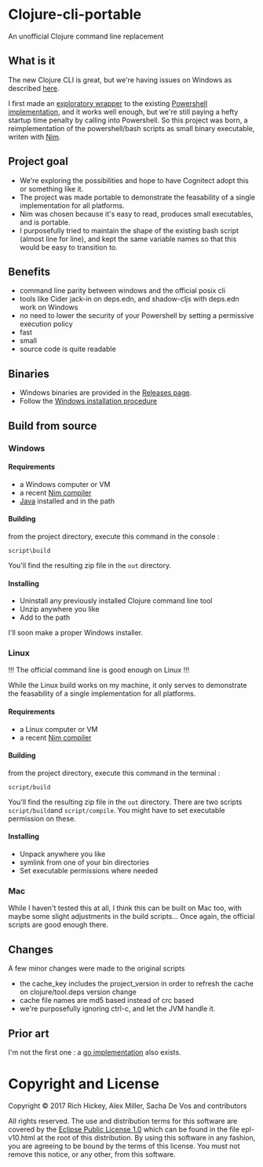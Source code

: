 # Clojure-cli-portable
An unofficial Clojure command line replacement
## What is it
The new Clojure CLI is great, but we're having issues on Windows as described [here](https://github.com/cark/clojure-windows-cli-issues).

I first made an [exploratory wrapper](https://github.com/cark/clojure-win-cli-wrap) to the existing [Powershell implementation](https://github.com/clojure/tools.deps.alpha/wiki/clj-on-Windows), and it works well enough, but we're still paying a hefty startup time penalty by calling into Powershell. So this project was born, a reimplementation of the powershell/bash scripts as small binary executable, writen with [Nim](https://nim-lang.org/).
## Project goal
- We're exploring the possibilities and hope to have Cognitect adopt this or something like it. 
- The project was made portable to demonstrate the feasability of a single implementation for all platforms.
- Nim was chosen because it's easy to read, produces small executables, and is portable. 
- I purposefully tried to maintain the shape of the existing bash script (almost line for line), and kept the same variable names so that this would be easy to transition to.
## Benefits
- command line parity between windows and the official posix cli
- tools like Cider jack-in on deps.edn, and shadow-cljs with deps.edn work on Windows
- no need to lower the security of your Powershell by setting a permissive execution policy
- fast
- small
- source code is quite readable
## Binaries 
- Windows binaries are provided in the [Releases page](https://github.com/cark/clojure-cli-portable/releases).
- Follow the [Windows installation procedure](https://github.com/cark/clojure-cli-portable#installing)
## Build from source
### Windows
#### Requirements
- a Windows computer or VM
- a recent [Nim compiler](https://nim-lang.org/install_windows.html)
- [Java](https://jdk.java.net) installed and in the path
#### Building
from the project directory, execute this command in the console :
```
script\build
```
You'll find the resulting zip file in the `out` directory.
#### Installing
- Uninstall any previously installed Clojure command line tool
- Unzip anywhere you like
- Add to the path

I'll soon make a proper Windows installer.
### Linux
!!! The official command line is good enough on Linux !!!

While the Linux build works on my machine, it only serves to demonstrate the feasability of a single implementation for all platforms.
#### Requirements
- a Linux computer or VM
- a recent [Nim compiler](https://nim-lang.org/install_unix.html)
#### Building
from the project directory, execute this command in the terminal :
```
script/build
```
You'll find the resulting zip file in the `out` directory.
There are two scripts `script/build`and `script/compile`. You might have to set executable permission on these.
#### Installing 
- Unpack anywhere you like
- symlink from one of your bin directories
- Set executable permissions where needed
### Mac
While I haven't tested this at all, I think this can be built on Mac too, with maybe some slight adjustments in
the build scripts... Once again, the official scripts are good enough there.
## Changes
A few minor changes were made to the original scripts
- the cache\_key includes the project\_version in order to refresh the cache on clojure/tool.deps version change
- cache file names are md5 based instead of crc based
- we're purposefully ignoring ctrl-c, and let the JVM handle it.

## Prior art
I'm not the first one : a [go implementation](https://github.com/frericksm/clj-windows) also exists.
# Copyright and License

Copyright © 2017 Rich Hickey, Alex Miller, Sacha De Vos and contributors

All rights reserved. The use and
distribution terms for this software are covered by the
[Eclipse Public License 1.0] which can be found in the file
epl-v10.html at the root of this distribution. By using this software
in any fashion, you are agreeing to be bound by the terms of this
license. You must not remove this notice, or any other, from this
software.

[Eclipse Public License 1.0]: http://opensource.org/licenses/eclipse-1.0.php
